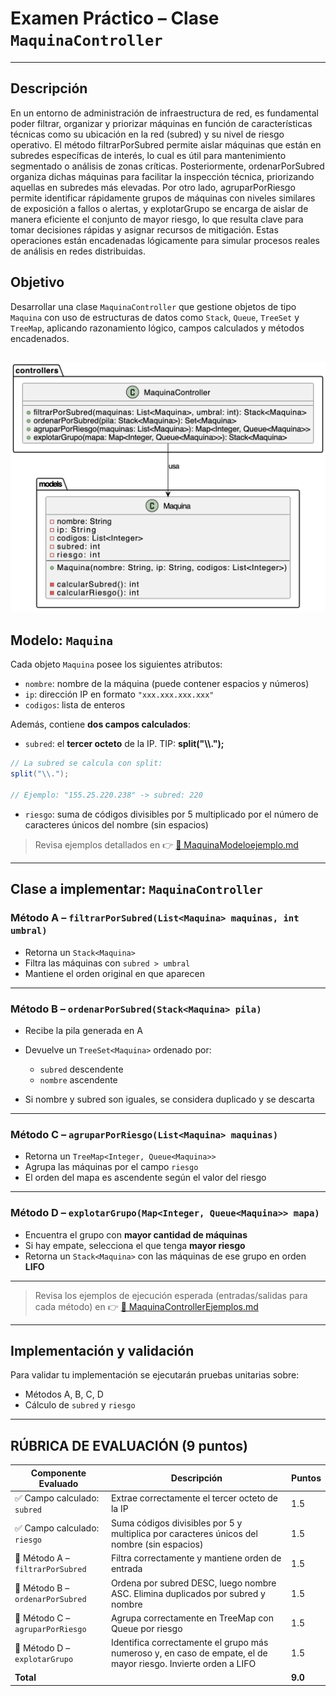 
#  Examen Práctico – Clase `MaquinaController`

---

##  Descripción
En un entorno de administración de infraestructura de red, es fundamental poder filtrar, organizar y priorizar máquinas en función de características técnicas como su ubicación en la red (subred) y su nivel de riesgo operativo. El método filtrarPorSubred permite aislar máquinas que están en subredes específicas de interés, lo cual es útil para mantenimiento segmentado o análisis de zonas críticas. Posteriormente, ordenarPorSubred organiza dichas máquinas para facilitar la inspección técnica, priorizando aquellas en subredes más elevadas. Por otro lado, agruparPorRiesgo permite identificar rápidamente grupos de máquinas con niveles similares de exposición a fallos o alertas, y explotarGrupo se encarga de aislar de manera eficiente el conjunto de mayor riesgo, lo que resulta clave para tomar decisiones rápidas y asignar recursos de mitigación. Estas operaciones están encadenadas lógicamente para simular procesos reales de análisis en redes distribuidas.

##  Objetivo

Desarrollar una clase `MaquinaController` que gestione objetos de tipo `Maquina` con uso de estructuras de datos como `Stack`, `Queue`, `TreeSet` y `TreeMap`, aplicando razonamiento lógico, campos calculados y métodos encadenados.

![alt text](diagramaUML.png)
---

##  Modelo: `Maquina`

Cada objeto `Maquina` posee los siguientes atributos:

* `nombre`: nombre de la máquina (puede contener espacios y números)
* `ip`: dirección IP en formato `"xxx.xxx.xxx.xxx"`
* `codigos`: lista de enteros

Además, contiene **dos campos calculados**:

* `subred`: el **tercer octeto** de la IP. TIP: **split("\\\\.");**
```java
// La subred se calcula con split:
split("\\.");

// Ejemplo: "155.25.220.238" -> subred: 220
```


* `riesgo`: suma de códigos divisibles por 5 multiplicado por el número de caracteres únicos del nombre (sin espacios)

> Revisa ejemplos detallados en 👉 [📄 MaquinaModeloejemplo.md](MaquinaModeloejemplo.md)

---

##  Clase a implementar: `MaquinaController`

### Método A – `filtrarPorSubred(List<Maquina> maquinas, int umbral)`

* Retorna un `Stack<Maquina>`
* Filtra las máquinas con `subred > umbral`
* Mantiene el orden original en que aparecen

---

### Método B – `ordenarPorSubred(Stack<Maquina> pila)`

* Recibe la pila generada en A
* Devuelve un `TreeSet<Maquina>` ordenado por:

  * `subred` descendente
  * `nombre` ascendente
* Si nombre y subred son iguales, se considera duplicado y se descarta

---

### Método C – `agruparPorRiesgo(List<Maquina> maquinas)`

* Retorna un `TreeMap<Integer, Queue<Maquina>>`
* Agrupa las máquinas por el campo `riesgo`
* El orden del mapa es ascendente según el valor del riesgo

---

### Método D – `explotarGrupo(Map<Integer, Queue<Maquina>> mapa)`

* Encuentra el grupo con **mayor cantidad de máquinas**
* Si hay empate, selecciona el que tenga **mayor riesgo**
* Retorna un `Stack<Maquina>` con las máquinas de ese grupo en orden **LIFO**

---

> Revisa los ejemplos de ejecución esperada (entradas/salidas para cada método) en 👉 [📄 MaquinaControllerEjemplos.md](MaquinaControllerEjemplos.md)

---

##  Implementación y validación

Para validar tu implementación se ejecutarán pruebas unitarias sobre:

* Métodos A, B, C, D
* Cálculo de `subred` y `riesgo`

---

##  RÚBRICA DE EVALUACIÓN (9 puntos)

| **Componente Evaluado**          | **Descripción**                                                                                                | **Puntos** |
| -------------------------------- | -------------------------------------------------------------------------------------------------------------- | ---------- |
| ✅ Campo calculado: `subred`      | Extrae correctamente el tercer octeto de la IP                                                                 |  1.5        |
| ✅ Campo calculado: `riesgo`      | Suma códigos divisibles por 5 y multiplica por caracteres únicos del nombre (sin espacios)                     |  1.5        |
| 🔷 Método A – `filtrarPorSubred` | Filtra correctamente y mantiene orden de entrada                                                               | 1.5        |
| 🔷 Método B – `ordenarPorSubred` | Ordena por subred DESC, luego nombre ASC. Elimina duplicados por subred y nombre                               |  1.5        |
| 🔷 Método C – `agruparPorRiesgo` | Agrupa correctamente en TreeMap con Queue por riesgo                                                           | 1.5        |
| 🔷 Método D – `explotarGrupo`    | Identifica correctamente el grupo más numeroso y, en caso de empate, el de mayor riesgo. Invierte orden a LIFO |  1.5       |
| **Total**                        |                                                                                                                | **9.0**    |

